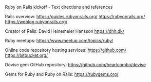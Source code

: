 Ruby on Rails kickoff - Text directions and references

Rails overview:
https://guides.rubyonrails.org/
https://rubyonrails.org/
https://weblog.rubyonrails.org/

Creator of Rails: David Heinemeier Hansson
https://dhh.dk/

Ruby meetups:
https://www.meetup.com/topics/ruby/

Online code repository hosting services:
https://github.com/
https://bitbucket.org/

Devise gem GitHub repository:
https://github.com/heartcombo/devise

Gems for Ruby and Ruby on Rails:
https://rubygems.org/